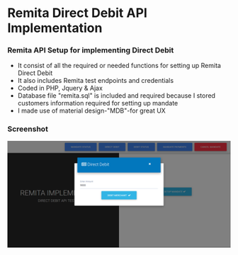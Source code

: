﻿# Remita Direct Debit API Implementation

### Remita API Setup for implementing Direct Debit 

- It consist of all the required or needed functions for setting up Remita Direct Debit
- It also includes Remita test endpoints and credentials
- Coded in PHP, Jquery & Ajax
- Database file "remita.sql" is included and required because I stored customers information required for setting up mandate
- I made use of material design-"MDB"-for great UX


### Screenshot

<img src="https://github.com/mikuns/RemitaDirectDebit/blob/master/remita_view.png" />
